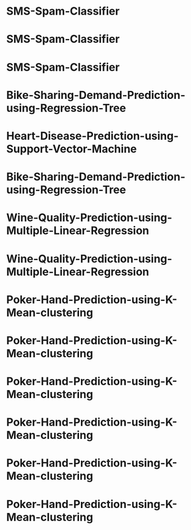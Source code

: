 # SMS-Spam-Classifier
# SMS-Spam-Classifier
# SMS-Spam-Classifier
# Bike-Sharing-Demand-Prediction-using-Regression-Tree
# Heart-Disease-Prediction-using-Support-Vector-Machine
# Bike-Sharing-Demand-Prediction-using-Regression-Tree
# Wine-Quality-Prediction-using-Multiple-Linear-Regression
# Wine-Quality-Prediction-using-Multiple-Linear-Regression
# Poker-Hand-Prediction-using-K-Mean-clustering
# Poker-Hand-Prediction-using-K-Mean-clustering
# Poker-Hand-Prediction-using-K-Mean-clustering
# Poker-Hand-Prediction-using-K-Mean-clustering
# Poker-Hand-Prediction-using-K-Mean-clustering
# Poker-Hand-Prediction-using-K-Mean-clustering
